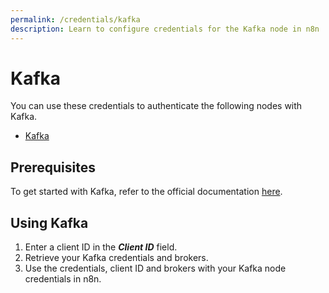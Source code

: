 ```yaml
---
permalink: /credentials/kafka
description: Learn to configure credentials for the Kafka node in n8n
---
```


# Kafka

You can use these credentials to authenticate the following nodes with Kafka.
- [Kafka](../../nodes-library/nodes/Kafka/README.md)

## Prerequisites

To get started with Kafka, refer to the official documentation [here](https://kafka.apache.org/quickstart).

## Using Kafka

1. Enter a client ID in the ***Client ID*** field.
2. Retrieve your Kafka credentials and brokers.
3. Use the credentials, client ID and brokers with your Kafka node credentials in n8n.
